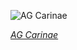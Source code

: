 
![AG Carinae](https://upload.wikimedia.org/wikipedia/commons/thumb/9/97/A_magnificent_view_of_AG_Carinae.jpg/900px-A_magnificent_view_of_AG_Carinae.jpg)

*[AG Carinae](https://wikipedia.org/wiki/File:A_magnificent_view_of_AG_Carinae.jpg)*
